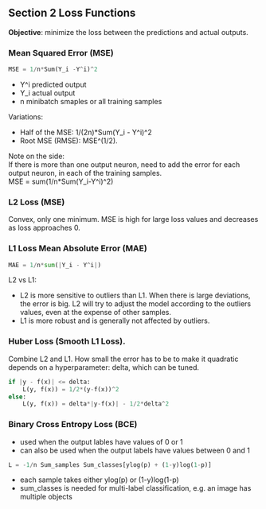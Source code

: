 ## Section 2 Loss Functions
**Objective**: minimize the loss between the predictions and actual outputs.

### Mean Squared Error (MSE)
```python
MSE = 1/n*Sum(Y_i -Y^i)^2  
```
- Y^i predicted output 
- Y_i actual output 
- n minibatch smaples or all training samples  

Variations:
- Half of the MSE: 1/(2n)*Sum(Y_i - Y^i)^2  
- Root MSE (RMSE): MSE^(1/2). 

Note on the side:  
If there is more than one output neuron, need to add the error for each output neuron, in each of the training samples.  
MSE = sum(1/n*Sum(Y_i-Y^i)^2)  

### L2 Loss (MSE)
Convex, only one minimum. MSE is high for large loss values and decreases as loss approaches 0. 

### L1 Loss Mean Absolute Error (MAE)
```python
MAE = 1/n*sum(|Y_i - Y^i|)  
```

L2 vs L1:  
- L2 is more sensitive to outliers than L1. When there is large deviations, the error is big. L2 will try to adjust the model according to the outliers values, even at the expense of other samples.  
- L1 is more robust and is generally not affected by outliers.  

### Huber Loss (Smooth L1 Loss). 
Combine L2 and L1.
How small the error has to be to make it quadratic depends on a hyperparameter: delta, which can be tuned. 
```python
if |y - f(x)| <= delta:
    L(y, f(x)) = 1/2*(y-f(x))^2
else:
    L(y, f(x)) = delta*|y-f(x)| - 1/2*delta^2 
```
### Binary Cross Entropy Loss  (BCE)
- used when the output lables have values of 0 or 1
- can also be used when the output labels have values between 0 and 1
```python
L = -1/n Sum_samples Sum_classes[ylog(p) + (1-y)log(1-p)]
```
- each sample takes either ylog(p) or (1-y)log(1-p)
- sum_classes is needed for multi-label classification, e.g. an image has multiple objects  


